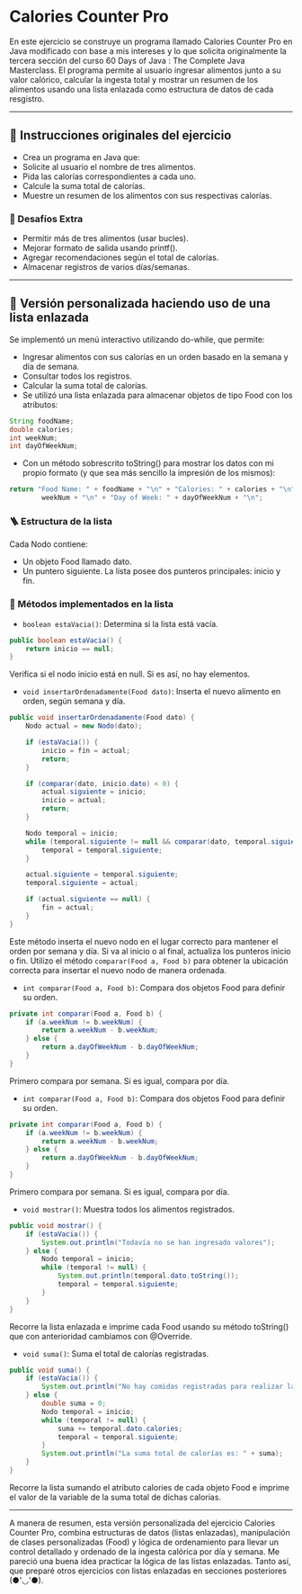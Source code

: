 # Calories Counter Pro

En este ejercicio se construye un programa llamado Calories Counter Pro en Java modificado con base a mis intereses y lo que solicita originalmente la tercera sección del curso 60 Days of Java : The Complete Java Masterclass. 
El programa permite al usuario ingresar alimentos junto a su valor calórico, calcular la ingesta total y mostrar un resumen de los alimentos usando una lista enlazada como estructura de datos de cada resgistro.

---

## 📌 Instrucciones originales del ejercicio

- Crea un programa en Java que:
- Solicite al usuario el nombre de tres alimentos.
- Pida las calorías correspondientes a cada uno.
- Calcule la suma total de calorías.
- Muestre un resumen de los alimentos con sus respectivas calorías.

### 🚀 Desafíos Extra

- Permitir más de tres alimentos (usar bucles).
- Mejorar formato de salida usando printf().
- Agregar recomendaciones según el total de calorías.
- Almacenar registros de varios días/semanas.

---

## 🔧 Versión personalizada haciendo uso de una lista enlazada

Se implementó un menú interactivo utilizando do-while, que permite:
- Ingresar alimentos con sus calorías en un orden basado en la semana y día de semana.
- Consultar todos los registros.
- Calcular la suma total de calorías.
- Se utilizó una lista enlazada para almacenar objetos de tipo Food con los atributos:
```java
String foodName;
double calories;
int weekNum;
int dayOfWeekNum;
```
- Con un método sobrescrito toString() para mostrar los datos con mi propio formato (y que sea más sencillo la impresión de los mismos):
```java
return "Food Name: " + foodName + "\n" + "Calories: " + calories + "\n" + "Week: " +
        weekNum + "\n" + "Day of Week: " + dayOfWeekNum + "\n";
```

### 🪜 Estructura de la lista
Cada Nodo contiene:
- Un objeto Food llamado dato.
- Un puntero siguiente.
La lista posee dos punteros principales: inicio y fin.

### 🧐 Métodos implementados en la lista
- `boolean estaVacia()`: Determina si la lista está vacía.
```java
public boolean estaVacia() {
    return inicio == null;
}
```
Verifica si el nodo inicio está en null. Si es así, no hay elementos.

- `void insertarOrdenadamente(Food dato)`: Inserta el nuevo alimento en orden, según semana y día.
```java
public void insertarOrdenadamente(Food dato) {
    Nodo actual = new Nodo(dato);

    if (estaVacia()) {
        inicio = fin = actual;
        return;
    }

    if (comparar(dato, inicio.dato) < 0) {
        actual.siguiente = inicio;
        inicio = actual;
        return;
    }

    Nodo temporal = inicio;
    while (temporal.siguiente != null && comparar(dato, temporal.siguiente.dato) >= 0) {
        temporal = temporal.siguiente;
    }

    actual.siguiente = temporal.siguiente;
    temporal.siguiente = actual;

    if (actual.siguiente == null) {
        fin = actual;
    }
}
```
Este método inserta el nuevo nodo en el lugar correcto para mantener el orden por semana y día. Si va al inicio o al final, actualiza los punteros inicio o fin.
Utilizo el método `comparar(Food a, Food b)` para obtener la ubicación correcta para insertar el nuevo nodo de manera ordenada.

- `int comparar(Food a, Food b)`: Compara dos objetos Food para definir su orden.
```java
private int comparar(Food a, Food b) {
    if (a.weekNum != b.weekNum) {
        return a.weekNum - b.weekNum;
    } else {
        return a.dayOfWeekNum - b.dayOfWeekNum;
    }
}
```
Primero compara por semana. Si es igual, compara por día.

- `int comparar(Food a, Food b)`: Compara dos objetos Food para definir su orden.
```java
private int comparar(Food a, Food b) {
    if (a.weekNum != b.weekNum) {
        return a.weekNum - b.weekNum;
    } else {
        return a.dayOfWeekNum - b.dayOfWeekNum;
    }
}
```
Primero compara por semana. Si es igual, compara por día.

- `void mostrar()`: Muestra todos los alimentos registrados.
```java
public void mostrar() {
    if (estaVacia()) {
        System.out.println("Todavía no se han ingresado valores");
    } else {
        Nodo temporal = inicio;
        while (temporal != null) {
            System.out.println(temporal.dato.toString());
            temporal = temporal.siguiente;
        }
    }
}
```
Recorre la lista enlazada e imprime cada Food usando su método toString() que con anterioridad cambiamos con @Override.

- `void suma()`: Suma el total de calorías registradas.
```java
public void suma() {
    if (estaVacia()) {
        System.out.println("No hay comidas registradas para realizar la suma total de calorías");
    } else {
        double suma = 0;
        Nodo temporal = inicio;
        while (temporal != null) {
            suma += temporal.dato.calories;
            temporal = temporal.siguiente;
        }
        System.out.println("La suma total de calorías es: " + suma);
    }
}
```
 Recorre la lista sumando el atributo calories de cada objeto Food e imprime el valor de la variable de la suma total de dichas calorias.

---

A manera de resumen, esta versión personalizada del ejercicio Calories Counter Pro, combina estructuras de datos (listas enlazadas), manipulación de clases personalizadas (Food) y lógica de ordenamiento para llevar un control detallado y ordenado de la ingesta calórica por día y semana.
Me pareció una buena idea practicar la lógica de las listas enlazadas. Tanto así, que preparé otros ejercicios con listas enlazadas en secciones posteriores (●'◡'●).
